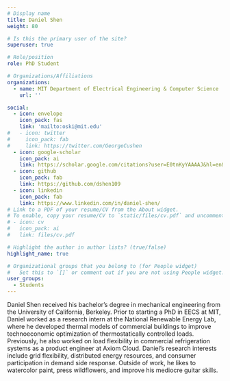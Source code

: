 ```yaml
---
# Display name
title: Daniel Shen
weight: 80

# Is this the primary user of the site?
superuser: true

# Role/position
role: PhD Student

# Organizations/Affiliations
organizations:
  - name: MIT Department of Electrical Engineering & Computer Science
    url: ''

social:
  - icon: envelope
    icon_pack: fas
    link: 'mailto:oski@mit.edu'
#   - icon: twitter
#     icon_pack: fab
#     link: https://twitter.com/GeorgeCushen
  - icon: google-scholar
    icon_pack: ai
    link: https://scholar.google.com/citations?user=E0tnKyYAAAAJ&hl=en&oi=sra
  - icon: github
    icon_pack: fab
    link: https://github.com/dshen109
  - icon: linkedin
    icon_pack: fab
    link: https://www.linkedin.com/in/daniel-shen/
# Link to a PDF of your resume/CV from the About widget.
# To enable, copy your resume/CV to `static/files/cv.pdf` and uncomment the lines below.
# - icon: cv
#   icon_pack: ai
#   link: files/cv.pdf

# Highlight the author in author lists? (true/false)
highlight_name: true

# Organizational groups that you belong to (for People widget)
#   Set this to `[]` or comment out if you are not using People widget.
user_groups:
  - Students
---
```

Daniel Shen received his bachelor’s degree in mechanical engineering from the
University of California, Berkeley. Prior to starting a PhD in EECS at MIT,
Daniel worked as a research intern at the National Renewable Energy Lab, where
he developed thermal models of commercial buildings to improve technoeconomic
optimization of thermostatically controlled loads. Previously, he also worked
on load flexibility in commercial refrigeration systems as a product engineer
at Axiom Cloud. Daniel’s research interests include grid flexibility,
distributed energy resources, and consumer participation in demand side
response. Outside of work, he likes to watercolor paint, press wildflowers, and
improve his mediocre guitar skills.

